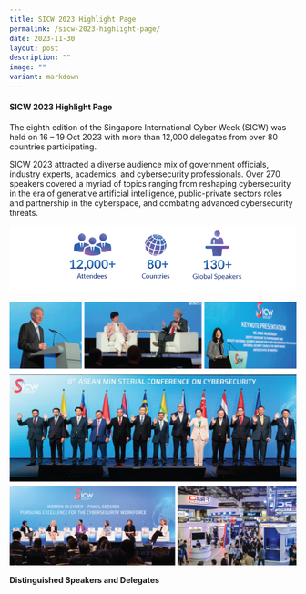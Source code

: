 ```yaml
---
title: SICW 2023 Highlight Page
permalink: /sicw-2023-highlight-page/
date: 2023-11-30
layout: post
description: ""
image: ""
variant: markdown
---
```

#### **SICW 2023 Highlight Page**

The eighth edition of the Singapore International Cyber Week (SICW) was held on 16 – 19 Oct 2023 with more than 12,000 delegates from over 80 countries participating. 

SICW 2023 attracted a diverse audience mix of government officials, industry experts, academics, and cybersecurity professionals. Over 270 speakers covered a myriad of topics ranging from reshaping cybersecurity in the era of generative artificial intelligence, public-private sectors roles and partnership in the cyberspace, and combating advanced cybersecurity threats. 

![](/images/2023_highlights_overview.png)

![](/images/sicw_highlights_2023_collage.png)

**Distinguished Speakers and Delegates**
